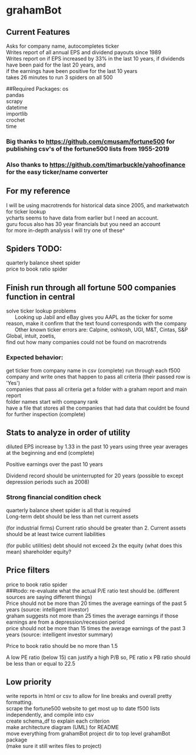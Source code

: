 # grahamBot
## Current Features
Asks for company name, autocompletes ticker<br>
Writes report of all annual EPS and dividend payouts since 1989 <br>
Writes report on if EPS increased by 33% in the last 10 years, if dividends have been paid for the last 20 years, and <br>
if the earnings have been positive for the last 10 years<br>
takes 26 minutes to run 3 spiders on all 500<br>

##Required Packages:
os<br>
pandas<br>
scrapy<br>
datetime<br>
importlib<br>
crochet <br>
time<br>

### Big thanks to https://github.com/cmusam/fortune500 for publishing csv's of the fortune500 lists from 1955-2019
### Also thanks to https://github.com/timarbuckle/yahoofinance for the easy ticker/name converter

## For my reference
I will be using macrotrends for historical data since 2005, and marketwatch for ticker lookup <br>
ycharts seems to have data from earlier but I need an account. <br/>
guru focus also has 30 year financials but you need an account <br/>
for more in-depth analysis I will try one of these^ <br/>

## Spiders TODO:
quarterly balance sheet spider<br>
price to book ratio spider<br>

## Finish run through all fortune 500 companies function in central
solve ticker lookup problems<br>
&nbsp;&nbsp;&nbsp;&nbsp;&nbsp;&nbsp;Looking up Jabil and eBay gives you AAPL as the ticker for some reason, make it confirm that the text found corresponds with the company<br>
&nbsp;&nbsp;&nbsp;&nbsp;&nbsp;&nbsp;Other known ticker errors are: Calpine, oshkosh, UGI, M&T, Cintas, S&P Global, intuit, zoetis, <br>
find out how many companies could not be found on macrotrends<br>

### Expected behavior: 
get ticker from company name in csv (complete)
run through each f500 company and write ones that happen to pass all criteria (their passed row is 'Yes')<br>
companies that pass all criteria get a folder with a graham report and main report <br>
folder names start with company rank <br>
have a file that stores all the companies that had data that couldnt be found for further inspection (complete)<br>


## Stats to analyze in order of utility
diluted EPS increase by 1.33 in the past 10 years using three year averages at the beginning and end (complete)

Positive earnings over the past 10 years

Dividend record should be uninterrupted for 20 years (possible to except depression periods such as 2008)
### Strong financial condition check
quarterly balance sheet spider is all that is required <br>
Long-term debt should be less than net current assets

(for industrial firms) Current ratio should be greater than 2. Current assets should be at least twice current liabilities

(for public utilities) debt should not exceed 2x the equity (what does this mean) shareholder equity?
## Price filters
price to book ratio spider <br>
###todo: re-evaluate what the actual P/E ratio test should be. (different sources are saying different things)<br>
Price should not be more than 20 times the average earnings of the past 5 years (source: intelligent investor)<br>
graham suggests not more than 25 times the average earnings if those earnings are from a depression/recession period <br>
price should not be more than 15 times the average earnings of the past 3 years (source: intelligent investor summary)<br>

Price to book ratio should be no more than 1.5

A low PE ratio (below 15) can justify a high P/B so, PE ratio x PB ratio should be less than or equal to 22.5

## Low priority
write reports in html or csv to allow for line breaks and overall pretty formatting.<br>
scrape the fortune500 website to get most up to date f500 lists independently, and compile into csv<br>
create schema_df to explain each criterion<br>
make architecture diagram (UML) for README<br>
move everything from grahamBot project dir to top level grahamBot package<br>
(make sure it still writes files to project)